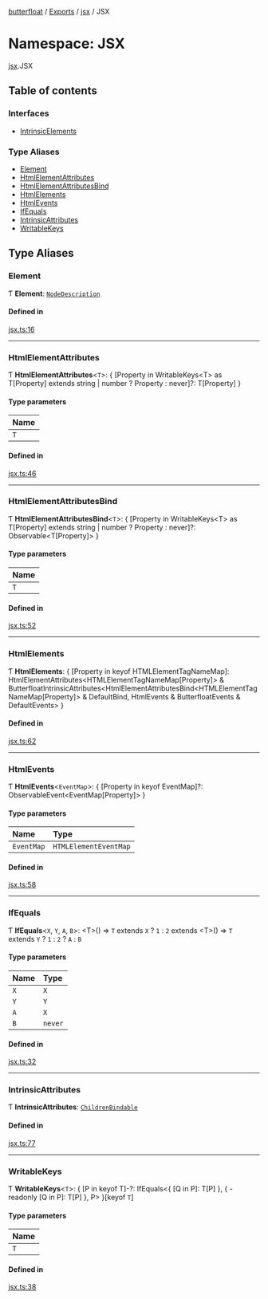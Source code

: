 [butterfloat](../README.md) / [Exports](../modules.md) / [jsx](jsx.md) / JSX

# Namespace: JSX

[jsx](jsx.md).JSX

## Table of contents

### Interfaces

- [IntrinsicElements](../interfaces/jsx.JSX.IntrinsicElements.md)

### Type Aliases

- [Element](jsx.JSX.md#element)
- [HtmlElementAttributes](jsx.JSX.md#htmlelementattributes)
- [HtmlElementAttributesBind](jsx.JSX.md#htmlelementattributesbind)
- [HtmlElements](jsx.JSX.md#htmlelements)
- [HtmlEvents](jsx.JSX.md#htmlevents)
- [IfEquals](jsx.JSX.md#ifequals)
- [IntrinsicAttributes](jsx.JSX.md#intrinsicattributes)
- [WritableKeys](jsx.JSX.md#writablekeys)

## Type Aliases

### Element

Ƭ **Element**: [`NodeDescription`](../modules.md#nodedescription)

#### Defined in

[jsx.ts:16](https://github.com/WorldMaker/butterfloat/blob/52b9e61/jsx.ts#L16)

___

### HtmlElementAttributes

Ƭ **HtmlElementAttributes**\<`T`\>: \{ [Property in WritableKeys\<T\> as T[Property] extends string \| number ? Property : never]?: T[Property] }

#### Type parameters

| Name |
| :------ |
| `T` |

#### Defined in

[jsx.ts:46](https://github.com/WorldMaker/butterfloat/blob/52b9e61/jsx.ts#L46)

___

### HtmlElementAttributesBind

Ƭ **HtmlElementAttributesBind**\<`T`\>: \{ [Property in WritableKeys\<T\> as T[Property] extends string \| number ? Property : never]?: Observable\<T[Property]\> }

#### Type parameters

| Name |
| :------ |
| `T` |

#### Defined in

[jsx.ts:52](https://github.com/WorldMaker/butterfloat/blob/52b9e61/jsx.ts#L52)

___

### HtmlElements

Ƭ **HtmlElements**: \{ [Property in keyof HTMLElementTagNameMap]: HtmlElementAttributes\<HTMLElementTagNameMap[Property]\> & ButterfloatIntrinsicAttributes\<HtmlElementAttributesBind\<HTMLElementTagNameMap[Property]\> & DefaultBind, HtmlEvents & ButterfloatEvents & DefaultEvents\> }

#### Defined in

[jsx.ts:62](https://github.com/WorldMaker/butterfloat/blob/52b9e61/jsx.ts#L62)

___

### HtmlEvents

Ƭ **HtmlEvents**\<`EventMap`\>: \{ [Property in keyof EventMap]?: ObservableEvent\<EventMap[Property]\> }

#### Type parameters

| Name | Type |
| :------ | :------ |
| `EventMap` | `HTMLElementEventMap` |

#### Defined in

[jsx.ts:58](https://github.com/WorldMaker/butterfloat/blob/52b9e61/jsx.ts#L58)

___

### IfEquals

Ƭ **IfEquals**\<`X`, `Y`, `A`, `B`\>: \<T\>() => `T` extends `X` ? ``1`` : ``2`` extends \<T\>() => `T` extends `Y` ? ``1`` : ``2`` ? `A` : `B`

#### Type parameters

| Name | Type |
| :------ | :------ |
| `X` | `X` |
| `Y` | `Y` |
| `A` | `X` |
| `B` | `never` |

#### Defined in

[jsx.ts:32](https://github.com/WorldMaker/butterfloat/blob/52b9e61/jsx.ts#L32)

___

### IntrinsicAttributes

Ƭ **IntrinsicAttributes**: [`ChildrenBindable`](../interfaces/ChildrenBindable.md)

#### Defined in

[jsx.ts:77](https://github.com/WorldMaker/butterfloat/blob/52b9e61/jsx.ts#L77)

___

### WritableKeys

Ƭ **WritableKeys**\<`T`\>: \{ [P in keyof T]-?: IfEquals\<\{ [Q in P]: T[P] }, \{ -readonly [Q in P]: T[P] }, P\> }[keyof `T`]

#### Type parameters

| Name |
| :------ |
| `T` |

#### Defined in

[jsx.ts:38](https://github.com/WorldMaker/butterfloat/blob/52b9e61/jsx.ts#L38)
